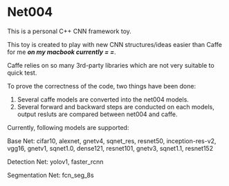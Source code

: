 # Net004

This is a personal C++ CNN framework toy.

This toy is created to play with new CNN structures/ideas easier than Caffe for me ***on my macbook currently = =***.

Caffe relies on so many 3rd-party libraries which are not very suitable to quick test.

To prove the correctness of the code, two things have been done:

1. Several caffe models are converted into the net004 models.
2. Several forward and backward steps are conducted on each models, output resluts are compared between net004 and caffe.

Currently, following models are supported:

Base Net: cifar10, alexnet, gnetv4, sqnet\_res, resnet50, inception-res-v2, vgg16, gnetv1, sqnet1.0, dense121, resnet101, gnetv3, sqnet1.1, resnet152

Detection Net: yolov1, faster\_rcnn

Segmentation Net: fcn\_seg\_8s
